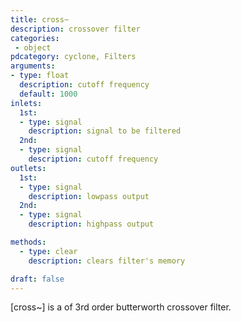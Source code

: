 ```yaml
---
title: cross~
description: crossover filter
categories:
 - object
pdcategory: cyclone, Filters
arguments:
- type: float
  description: cutoff frequency
  default: 1000
inlets:
  1st:
  - type: signal
    description: signal to be filtered
  2nd:
  - type: signal
    description: cutoff frequency
outlets:
  1st:
  - type: signal
    description: lowpass output
  2nd:
  - type: signal
    description: highpass output

methods:
  - type: clear
    description: clears filter's memory

draft: false
---
```


[cross~] is a of 3rd order butterworth crossover filter.

